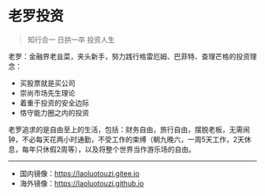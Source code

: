 # 老罗投资

> 知行合一 日拱一卒 投资人生

老罗：金融界老韭菜，夹头新手，努力践行格雷厄姆、巴菲特、查理芒格的投资理念：
 
+ 买股票就是买公司
+ 崇尚市场先生理论
+ 着重于投资的安全边际
+ 恪守能力圈之内的投资

老罗追求的是自由至上的生活，包括：财务自由，旅行自由，摆脱老板，无需闹钟，不必每天花两小时通勤，不受工作的束缚（朝九晚六，一周5天工作，2天休息，每年只休假2周等），以及将整个世界当作游乐场的自由。

----

+ 国内镜像：https://laoluotouzi.gitee.io
+ 海外镜像：https://laoluotouzi.github.io